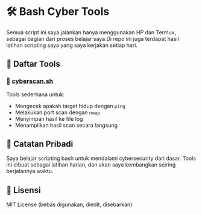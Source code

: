 # 🛠️ Bash Cyber Tools

Semua script ini saya jalankan hanya menggunakan HP dan Termux, sebagai bagian dari proses belajar saya.Di repo ini juga terdapat hasil latihan scripting saya yang saya kerjakan setiap hari.
 

## 📁 Daftar Tools

### 🔹 [cyberscan.sh](tools/cyberscan.sh)
Tools sederhana untuk:
- Mengecek apakah target hidup dengan `ping`
- Melakukan port scan dengan `nmap`
- Menyimpan hasil ke file log
- Menampilkan hasil scan secara langsung

## 📌 Catatan Pribadi

Saya belajar scripting bash untuk mendalami cybersecurity dari dasar. Tools ini dibuat sebagai latihan harian, dan akan saya kembangkan seiring berjalannya waktu.

## 🪪 Lisensi
MIT License (bebas digunakan, diedit, disebarkan)
